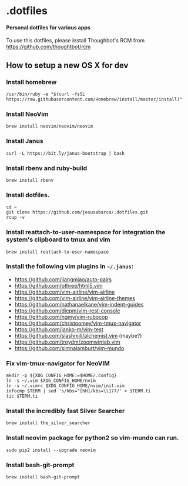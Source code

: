 # .dotfiles
#### Personal dotfiles for various apps

To use this dotfiles, please install Thoughbot's RCM from https://github.com/thoughtbot/rcm

## How to setup a new OS X for dev
### Install homebrew
`/usr/bin/ruby -e "$(curl -fsSL https://raw.githubusercontent.com/Homebrew/install/master/install)"`

### Install NeoVim
`brew install neovim/neovim/neovim`

### Install Janus
`curl -L https://bit.ly/janus-bootstrap | bash`

### Install rbenv and ruby-build
```
brew install rbenv
```
### Install dotfiles.
```
cd ~
git clone https://github.com/jesusabarca/.dotfiles.git
rcup -v
```

### Install reattach-to-user-namespace for integration the system's clipboard to tmux and vim
`brew install reattach-to-user-namespace`

### Install the following vim plugins in `~/.janus`:
- https://github.com/jiangmiao/auto-pairs
- https://github.com/othree/html5.vim
- https://github.com/vim-airline/vim-airline
- https://github.com/vim-airline/vim-airline-themes
- https://github.com/nathanaelkane/vim-indent-guides
- https://github.com/diepm/vim-rest-console
- https://github.com/ngmy/vim-rubocop
- https://github.com/christoomey/vim-tmux-navigator
- https://github.com/janko-m/vim-test
- https://github.com/slashmili/alchemist.vim (maybe?)
- https://github.com/troydm/zoomwintab.vim
- https://github.com/simnalamburt/vim-mundo

### Fix vim-tmux-navigator for NeoVIM
```
mkdir -p ${XDG_CONFIG_HOME:=$HOME/.config}
ln -s ~/.vim $XDG_CONFIG_HOME/nvim
ln -s ~/.vimrc $XDG_CONFIG_HOME/nvim/init.vim
infocmp $TERM | sed 's/kbs=^[hH]/kbs=\\177/' > $TERM.ti
tic $TERM.ti
```

### Install the incredibly fast Silver Searcher
`brew install the_silver_searcher`

### Install neovim package for python2 so vim-mundo can run.
`sudo pip2 install --upgrade neovim`

### Install bash-git-prompt
`brew install bash-git-prompt`
